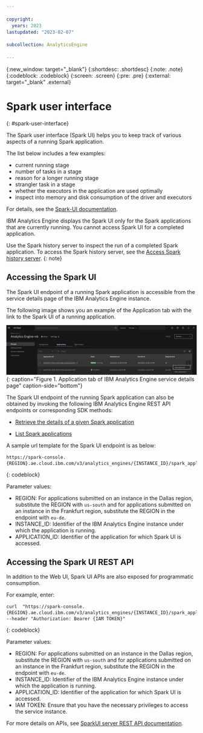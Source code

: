 ```yaml
---

copyright:
  years: 2023
lastupdated: "2023-02-07"

subcollection: AnalyticsEngine

---
```


<!-- Attribute definitions -->
{:new_window: target="_blank"}
{:shortdesc: .shortdesc}
{:note: .note}
{:codeblock: .codeblock}
{:screen: .screen}
{:pre: .pre}
{:external: target="_blank" .external}

# Spark user interface
{: #spark-user-interface}

The Spark user interface (Spark UI) helps you to keep track of various aspects of a running Spark application.

The list below includes a few examples:

* current running stage
* number of tasks in a stage
* reason for a longer running stage
* strangler task in a stage
* whether the executors in the application are used optimally
* inspect into memory and disk consumption of the driver and executors

For details, see the [Spark-UI documentation](https://spark.apache.org/docs/latest/monitoring.html#web-interfaces).

IBM Analytics Engine displays the Spark UI only for the Spark applications that are currently running. You cannot access Spark UI for a completed application.

Use the Spark history server to inspect the run of a completed Spark application. To access the Spark history server, see the [Access Spark history server](https://cloud.ibm.com/docs/AnalyticsEngine?topic=AnalyticsEngine-spark-history-serverless).
{: note}

## Accessing the Spark UI

The Spark UI endpoint of a running Spark application is accessible from the service details page of the IBM Analytics Engine instance.

The following image shows you an example of the Application tab with the link to the Spark UI of a running application.

![Shows the ink to Spark-ui of a running application](images/spark_ui.png){: caption="Figure 1. Application tab of IBM Analytics Engine service details page" caption-side="bottom"}

The Spark UI endpoint of the running Spark application can also be obtained by invoking the following IBM Analytics Engine REST API endpoints or corresponding SDK methods:

* [Retrieve the details of a given Spark application](https://cloud.ibm.com/apidocs/ibm-analytics-engine-v3#get-application)

* [List Spark applications](https://cloud.ibm.com/apidocs/ibm-analytics-engine-v3#list-applications)

A sample url template for the Spark UI endpoint is as below:

```
https://spark-console.{REGION}.ae.cloud.ibm.com/v3/analytics_engines/{INSTANCE_ID}/spark_applications/{APPLICATION_ID}/spark_ui
```
{: codeblock}

Parameter values:


* REGION: For applications submitted on an instance in the Dallas region, substitute the REGION with `us-south` and for applications submitted on an instance in the Frankfurt region, substitute the REGION in the endpoint with `eu-de`.
* INSTANCE_ID: Identifier of the IBM Analytics Engine instance under which the application is running.
* APPLICATION_ID: Identifier of the application for which Spark UI is accessed.

## Accessing the Spark UI REST API
In addition to the Web UI, Spark UI APIs are also exposed for programmatic consumption.

For example, enter:

```
curl  "https://spark-console.{REGION}.ae.cloud.ibm.com/v3/analytics_engines/{INSTANCE_ID}/spark_applications/{APPLICATION_ID}/spark_ui_api/v1/applications" --header "Authorization: Bearer {IAM TOKEN}"
```
{: codeblock}

Parameter values:


* REGION: For applications submitted on an instance in the Dallas region, substitute the REGION with `us-south` and for applications submitted on an instance in the Frankfurt region, substitute the REGION in the endpoint with `eu-de`.
* INSTANCE_ID: Identifier of the IBM Analytics Engine instance under which the application is running.
* APPLICATION_ID: Identifier of the application for which Spark UI is accessed.
* IAM TOKEN: Ensure that you have the necessary privileges to access the service instance.

For more details on APIs, see [SparkUI server REST API documentation](https://spark.apache.org/docs/latest/monitoring.html#rest-api).
